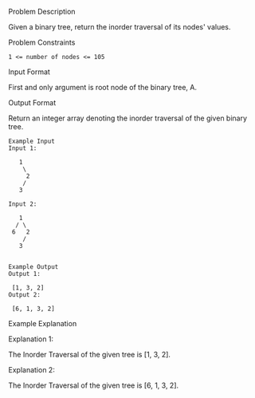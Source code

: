 Problem Description

Given a binary tree, return the inorder traversal of its nodes' values.



Problem Constraints
    
    1 <= number of nodes <= 105



Input Format

First and only argument is root node of the binary tree, A.



Output Format

Return an integer array denoting the inorder traversal of the given binary tree.



    Example Input
    Input 1:
    
       1
        \
         2
        /
       3
    
    Input 2:
    
       1
      / \
     6   2
        /
       3
    
    
    Example Output
    Output 1:
    
     [1, 3, 2]
    Output 2:
    
     [6, 1, 3, 2]


Example Explanation

Explanation 1:

 The Inorder Traversal of the given tree is [1, 3, 2].

Explanation 2:

 The Inorder Traversal of the given tree is [6, 1, 3, 2].